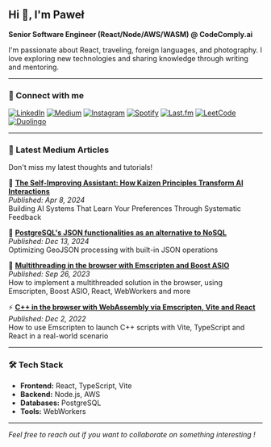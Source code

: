 ## Hi 👋, I'm Paweł

**Senior Software Engineer (React/Node/AWS/WASM) @ CodeComply.ai**

I'm passionate about React, traveling, foreign languages, and photography. I love exploring new technologies and sharing knowledge through writing and mentoring.

---

### 🔗 Connect with me

[![LinkedIn](https://img.shields.io/badge/LinkedIn-0077B5?style=for-the-badge&logo=linkedin&logoColor=white)](https://www.linkedin.com/in/ppuzio)
[![Medium](https://img.shields.io/badge/Medium-12100E?style=for-the-badge&logo=medium&logoColor=white)](https://ppuzio.medium.com/)
[![Instagram](https://img.shields.io/badge/Instagram-E4405F?style=for-the-badge&logo=instagram&logoColor=white)](https://instagram.com/ppuzio)
[![Spotify](https://img.shields.io/badge/Spotify-1ED760?style=for-the-badge&logo=spotify&logoColor=white)](https://open.spotify.com/user/ppuzio)
[![Last.fm](https://img.shields.io/badge/Last.fm-D51007?style=for-the-badge&logo=last.fm&logoColor=white)](https://www.last.fm/user/ppuzio)
[![LeetCode](https://img.shields.io/badge/LeetCode-FFA116?style=for-the-badge&logo=leetcode&logoColor=black)](https://leetcode.com/ppuzio)
[![Duolingo](https://img.shields.io/badge/Duolingo-58CC02?style=for-the-badge&logo=duolingo&logoColor=white)](https://www.duolingo.com/profile/ppuzio)

---

### 📝 Latest Medium Articles

Don't miss my latest thoughts and tutorials!

🚀 **[The Self-Improving Assistant: How Kaizen Principles Transform AI Interactions](https://ppuzio.medium.com)**  
_Published: Apr 8, 2024_  
Building AI Systems That Learn Your Preferences Through Systematic Feedback

📘 **[PostgreSQL's JSON functionalities as an alternative to NoSQL](https://ppuzio.medium.com)**  
_Published: Dec 13, 2024_  
Optimizing GeoJSON processing with built-in JSON operations

🧵 **[Multithreading in the browser with Emscripten and Boost ASIO](https://ppuzio.medium.com)**  
_Published: Sep 26, 2023_  
How to implement a multithreaded solution in the browser, using Emscripten, Boost ASIO, React, WebWorkers and more

⚡ **[C++ in the browser with WebAssembly via Emscripten, Vite and React](https://ppuzio.medium.com)**  
_Published: Dec 2, 2022_  
How to use Emscripten to launch C++ scripts with Vite, TypeScript and React in a real-world scenario

---

### 🛠️ Tech Stack

- **Frontend:** React, TypeScript, Vite
- **Backend:** Node.js, AWS
- **Databases:** PostgreSQL
- **Tools:** WebWorkers

---

_Feel free to reach out if you want to collaborate on something interesting !_
